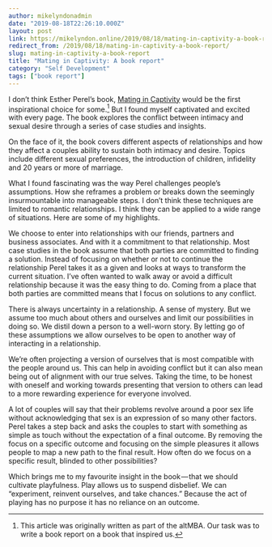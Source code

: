 ```yaml
---
author: mikelyndonadmin
date: "2019-08-18T22:26:10.000Z"
layout: post
link: https://mikelyndon.online/2019/08/18/mating-in-captivity-a-book-report/
redirect_from: /2019/08/18/mating-in-captivity-a-book-report/
slug: mating-in-captivity-a-book-report
title: "Mating in Captivity: A book report"
category: "Self Development"
tags: ["book report"]
---
```


I don’t think Esther Perel’s book, [Mating in Captivity](https://www.amazon.com/Mating-Captivity-Unlocking-Erotic-Intelligence/dp/0060753641/) would be the first inspirational choice for some.[^1] But I found myself captivated and excited with every page. The book explores the conflict between intimacy and sexual desire through a series of case studies and insights.

On the face of it, the book covers different aspects of relationships and how they affect a couples ability to sustain both intimacy and desire. Topics include different sexual preferences, the introduction of children, infidelity and 20 years or more of marriage.

What I found fascinating was the way Perel challenges people’s assumptions. How she reframes a problem or breaks down the seemingly insurmountable into manageable steps. I don’t think these techniques are limited to romantic relationships. I think they can be applied to a wide range of situations. Here are some of my highlights.

We choose to enter into relationships with our friends, partners and business associates. And with it a commitment to that relationship. Most case studies in the book assume that both parties are committed to finding a solution. Instead of focusing on whether or not to continue the relationship Perel takes it as a given and looks at ways to transform the current situation. I’ve often wanted to walk away or avoid a difficult relationship because it was the easy thing to do. Coming from a place that both parties are committed means that I focus on solutions to any conflict.

There is always uncertainty in a relationship. A sense of mystery. But we assume too much about others and ourselves and limit our possibilities in doing so. We distil down a person to a well-worn story. By letting go of these assumptions we allow ourselves to be open to another way of interacting in a relationship.

We’re often projecting a version of ourselves that is most compatible with the people around us. This can help in avoiding conflict but it can also mean being out of alignment with our true selves. Taking the time, to be honest with oneself and working towards presenting that version to others can lead to a more rewarding experience for everyone involved.

A lot of couples will say that their problems revolve around a poor sex life without acknowledging that sex is an expression of so many other factors. Perel takes a step back and asks the couples to start with something as simple as touch without the expectation of a final outcome. By removing the focus on a specific outcome and focusing on the simple pleasures it allows people to map a new path to the final result. How often do we focus on a specific result, blinded to other possibilities?

Which brings me to my favourite insight in the book — that we should cultivate playfulness. Play allows us to suspend disbelief. We can “experiment, reinvent ourselves, and take chances.” Because the act of playing has no purpose it has no reliance on an outcome.

[^1]: This article was originally written as part of the altMBA. Our task was to write a book report on a book that inspired us.
